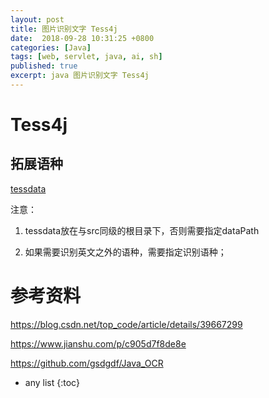 ```yaml
---
layout: post
title: 图片识别文字 Tess4j  
date:  2018-09-28 10:31:25 +0800
categories: [Java]
tags: [web, servlet, java, ai, sh]
published: true
excerpt: java 图片识别文字 Tess4j 
---
```


# Tess4j

## 拓展语种

[tessdata](https://github.com/tesseract-ocr/tessdata)

注意：

1. tessdata放在与src同级的根目录下，否则需要指定dataPath

2. 如果需要识别英文之外的语种，需要指定识别语种；

# 参考资料

https://blog.csdn.net/top_code/article/details/39667299

https://www.jianshu.com/p/c905d7f8de8e

https://github.com/gsdgdf/Java_OCR

* any list
{:toc}